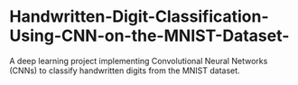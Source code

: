 # Handwritten-Digit-Classification-Using-CNN-on-the-MNIST-Dataset-
A deep learning project implementing Convolutional Neural Networks (CNNs) to classify handwritten digits from the MNIST dataset.
